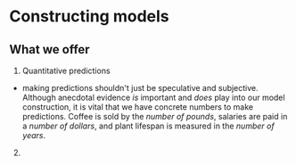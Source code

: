# Constructing models


## What we offer

1. Quantitative predictions
  * making predictions shouldn't just be speculative and subjective. Although
  anecdotal evidence *is* important and *does* play into our model construction,
  it is vital that we have concrete numbers to make predictions. Coffee is sold
  by the *number of pounds*, salaries are paid in a  *number of dollars*,  and
  plant lifespan is measured in the *number of years*. 

2.
